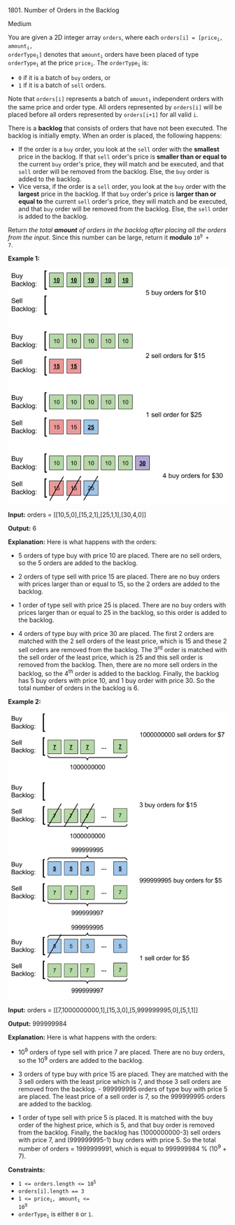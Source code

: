 1801\. Number of Orders in the Backlog

Medium

You are given a 2D integer array `orders`, where each <code>orders[i] = [price<sub>i</sub>, amount<sub>i</sub>, orderType<sub>i</sub>]</code> denotes that <code>amount<sub>i</sub></code> orders have been placed of type <code>orderType<sub>i</sub></code> at the price <code>price<sub>i</sub></code>. The <code>orderType<sub>i</sub></code> is:

*   `0` if it is a batch of `buy` orders, or
*   `1` if it is a batch of `sell` orders.

Note that `orders[i]` represents a batch of <code>amount<sub>i</sub></code> independent orders with the same price and order type. All orders represented by `orders[i]` will be placed before all orders represented by `orders[i+1]` for all valid `i`.

There is a **backlog** that consists of orders that have not been executed. The backlog is initially empty. When an order is placed, the following happens:

*   If the order is a `buy` order, you look at the `sell` order with the **smallest** price in the backlog. If that `sell` order's price is **smaller than or equal to** the current `buy` order's price, they will match and be executed, and that `sell` order will be removed from the backlog. Else, the `buy` order is added to the backlog.
*   Vice versa, if the order is a `sell` order, you look at the `buy` order with the **largest** price in the backlog. If that `buy` order's price is **larger than or equal to** the current `sell` order's price, they will match and be executed, and that `buy` order will be removed from the backlog. Else, the `sell` order is added to the backlog.

Return _the total **amount** of orders in the backlog after placing all the orders from the input_. Since this number can be large, return it **modulo** <code>10<sup>9</sup> + 7</code>.

**Example 1:**

![](ex1.png)

**Input:** orders = [[10,5,0],[15,2,1],[25,1,1],[30,4,0]]

**Output:** 6

**Explanation:** Here is what happens with the orders: 

- 5 orders of type buy with price 10 are placed. There are no sell orders, so the 5 orders are added to the backlog.

- 2 orders of type sell with price 15 are placed. There are no buy orders with prices larger than or equal to 15, so the 2 orders are added to the backlog. 

- 1 order of type sell with price 25 is placed. There are no buy orders with prices larger than or equal to 25 in the backlog, so this order is added to the backlog. 

- 4 orders of type buy with price 30 are placed. The first 2 orders are matched with the 2 sell orders of the least price, which is 15 and these 2 sell orders are removed from the backlog. The 3<sup>rd</sup> order is matched with the sell order of the least price, which is 25 and this sell order is removed from the backlog. Then, there are no more sell orders in the backlog, so the 4<sup>th</sup> order is added to the backlog. Finally, the backlog has 5 buy orders with price 10, and 1 buy order with price 30. So the total number of orders in the backlog is 6.

**Example 2:**

![](ex2.png)

**Input:** orders = [[7,1000000000,1],[15,3,0],[5,999999995,0],[5,1,1]]

**Output:** 999999984

**Explanation:** Here is what happens with the orders: 

- 10<sup>9</sup> orders of type sell with price 7 are placed. There are no buy orders, so the 10<sup>9</sup> orders are added to the backlog. 

- 3 orders of type buy with price 15 are placed. They are matched with the 3 sell orders with the least price which is 7, and those 3 sell orders are removed from the backlog. - 999999995 orders of type buy with price 5 are placed. The least price of a sell order is 7, so the 999999995 orders are added to the backlog. 

- 1 order of type sell with price 5 is placed. It is matched with the buy order of the highest price, which is 5, and that buy order is removed from the backlog. Finally, the backlog has (1000000000-3) sell orders with price 7, and (999999995-1) buy orders with price 5. So the total number of orders = 1999999991, which is equal to 999999984 % (10<sup>9</sup> + 7).

**Constraints:**

*   <code>1 <= orders.length <= 10<sup>5</sup></code>
*   `orders[i].length == 3`
*   <code>1 <= price<sub>i</sub>, amount<sub>i</sub> <= 10<sup>9</sup></code>
*   <code>orderType<sub>i</sub></code> is either `0` or `1`.